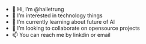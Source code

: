 - 👋 Hi, I’m @hailetrung
- 👀 I’m interested in technology things
- 🌱 I’m currently learning about future of AI
- 💞️ I’m looking to collaborate on opensource projects
- 📫 You can reach me by linkdin or email

<!---
hailetrung/hailetrung is a ✨ special ✨ repository because its `README.md` (this file) appears on your GitHub profile.
You can click the Preview link to take a look at your changes.
--->
